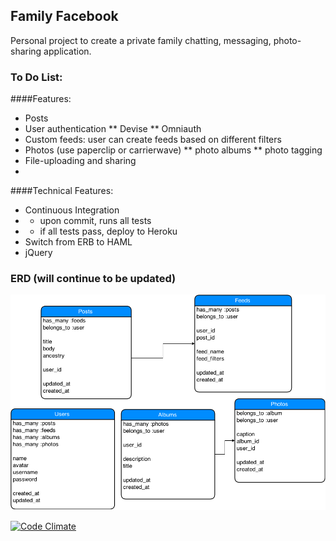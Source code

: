 ## Family Facebook

Personal project to create a private family chatting, messaging, photo-sharing application.

### To Do List:

####Features:
* Posts
* User authentication
** Devise
** Omniauth
* Custom feeds: user can create feeds based on different filters
* Photos (use paperclip or carrierwave)
** photo albums
** photo tagging
* File-uploading and sharing
* 

####Technical Features:
* Continuous Integration
* * upon commit, runs all tests
* * if all tests pass, deploy to Heroku
* Switch from ERB to HAML
* jQuery 

### ERD (will continue to be updated)

![entity-relationship diagram](family-facebook.png)

[![Code Climate](https://codeclimate.com/github/jacindaz/family-facebook/badges/gpa.svg)](https://codeclimate.com/github/jacindaz/family-facebook)
